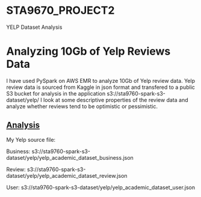 # STA9670_PROJECT2
YELP Dataset Analysis
# Analyzing 10Gb of Yelp Reviews Data

I have used PySpark on AWS EMR to analyze 10Gb of Yelp review data. Yelp review data is sourced from Kaggle in json format and transfered to a public S3 bucket for analysis in the application s3://sta9760-spark-s3-dataset/yelp/
I look at some descriptive properties of the review data and analyze whether reviews tend to be optimistic or pessimistic.


## [Analysis](https://github.com/nehakaranwal/STA9670_PROJECT2/project02/Analysis.ipynb)


My Yelp source file:

Business:
s3://sta9760-spark-s3-dataset/yelp/yelp_academic_dataset_business.json

Review:
s3://sta9760-spark-s3-dataset/yelp/yelp_academic_dataset_review.json

User:
s3://sta9760-spark-s3-dataset/yelp/yelp_academic_dataset_user.json

